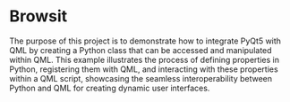 # Browsit
The purpose of this project is to demonstrate how to integrate PyQt5 with QML by creating a Python class that can be accessed and manipulated within QML. This example illustrates the process of defining properties in Python, registering them with QML, and interacting with these properties within a QML script, showcasing the seamless interoperability between Python and QML for creating dynamic user interfaces.
